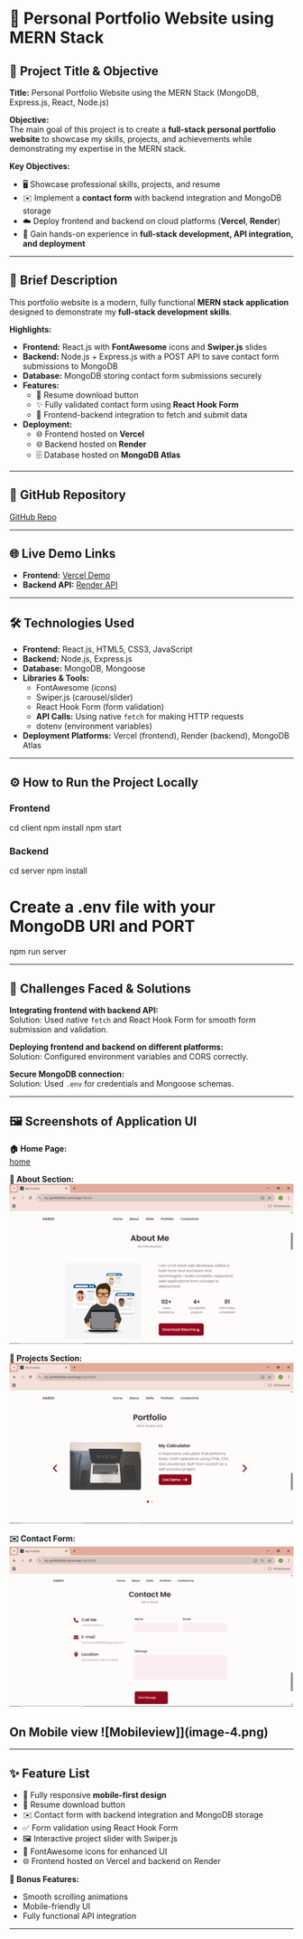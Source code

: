 # 🚀 Personal Portfolio Website using MERN Stack

## 🎯 Project Title & Objective
**Title:** Personal Portfolio Website using the MERN Stack (MongoDB, Express.js, React, Node.js)  

**Objective:**  
The main goal of this project is to create a **full-stack personal portfolio website** to showcase my skills, projects, and achievements while demonstrating my expertise in the MERN stack.  

**Key Objectives:**  
- 🖥️ Showcase professional skills, projects, and resume  
- ✉️ Implement a **contact form** with backend integration and MongoDB storage  
- ☁️ Deploy frontend and backend on cloud platforms (**Vercel**, **Render**)  
- 🔧 Gain hands-on experience in **full-stack development, API integration, and deployment**  

---

## 📝 Brief Description
This portfolio website is a modern, fully functional **MERN stack application** designed to demonstrate my **full-stack development skills**.  

**Highlights:**  
- **Frontend:** React.js with **FontAwesome** icons and **Swiper.js** slides  
- **Backend:** Node.js + Express.js with a POST API to save contact form submissions to MongoDB
- **Database:** MongoDB storing contact form submissions securely  
- **Features:**  
  - 💾 Resume download button  
  - ✨ Fully validated contact form using **React Hook Form**  
  - 🔗 Frontend-backend integration to fetch and submit data  
- **Deployment:**  
  - 🌐 Frontend hosted on **Vercel**  
  - 🌐 Backend hosted on **Render**  
  - 🗄️ Database hosted on **MongoDB Atlas**  

---

## 🔗 GitHub Repository
[GitHub Repo](https://github.com/Harsh-Builds/My-Portfolio)  

---

## 🌐 Live Demo Links
- **Frontend:** [Vercel Demo](https://my-portfoliothis.vercel.app)  
- **Backend API:** [Render API](https://my-portfolio-65x9.onrender.com)  

---

## 🛠️ Technologies Used
- **Frontend:** React.js, HTML5, CSS3, JavaScript  
- **Backend:** Node.js, Express.js  
- **Database:** MongoDB, Mongoose  
- **Libraries & Tools:**  
  - FontAwesome (icons)  
  - Swiper.js (carousel/slider)  
  - React Hook Form (form validation)  
  - **API Calls:** Using native `fetch` for making HTTP requests  
  - dotenv (environment variables)  
- **Deployment Platforms:** Vercel (frontend), Render (backend), MongoDB Atlas  

---

## ⚙️ How to Run the Project Locally

### Frontend

cd client
npm install
npm start

### Backend
cd server
npm install
# Create a .env file with your MongoDB URI and PORT
npm run server

---

## 🧩 Challenges Faced & Solutions

**Integrating frontend with backend API:**  
Solution: Used native `fetch` and React Hook Form for smooth form submission and validation.

**Deploying frontend and backend on different platforms:**  
Solution: Configured environment variables and CORS correctly.  

**Secure MongoDB connection:**  
Solution: Used `.env` for credentials and Mongoose schemas.  

---

## 🖼️ Screenshots of Application UI

**🏠 Home Page:**  
[home](image.png) 

**👤 About Section:**  
![About](image-1.png)

**💼 Projects Section:**  
![projects](image-2.png)

**✉️ Contact Form:**  
![contact](image-3.png)

**On Mobile view**
![Mobileview]](image-4.png)
---

---

## ✨ Feature List
- 📱 Fully responsive **mobile-first design**  
- 💾 Resume download button  
- ✉️ Contact form with backend integration and MongoDB storage  
- ✅ Form validation using React Hook Form  
- 🖼️ Interactive project slider with Swiper.js  
- 🎨 FontAwesome icons for enhanced UI  
- 🌐 Frontend hosted on Vercel and backend on Render  

**🎁 Bonus Features:**  
- Smooth scrolling animations  
- Mobile-friendly UI  
- Fully functional API integration  
---
